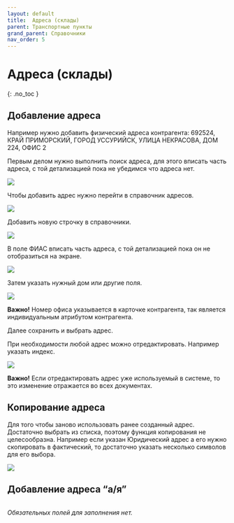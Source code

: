 ```yaml
---
layout: default
title:	Адреса (склады)
parent: Транспортные пункты
grand_parent: Справочники
nav_order: 5
---
```


# Адреса (склады)
{: .no_toc }

## Добавление адреса

Например нужно добавить физический адреса контрагента:
692524, КРАЙ ПРИМОРСКИЙ, ГОРОД УССУРИЙСК, УЛИЦА НЕКРАСОВА, ДОМ 224, ОФИС 2

Первым делом нужно выполнить поиск адреса, для этого вписать часть адреса, с той детализацией пока не убедимся что адреса нет.

![](../../images/photo.png)

Чтобы добавить адрес нужно перейти в справочник адресов.

![](../../images/dr1.png)

Добавить новую строчку в справочники.

![](../../images/dr2.png)

В поле ФИАС вписать часть адреса, с той детализацией пока он не отобразиться на экране.

![](../../images/dr3.png)

Затем указать нужный дом или другие поля.

![](../../images/dr4.png)

**Важно!** Номер офиса указывается в карточке контрагента, так  является индивидуальным атрибутом контрагента.

Далее сохранить и выбрать адрес.

При необходимости любой адрес можно отредактировать.
Например указать индекс.

![](../../images/dr5.png)

**Важно!** Если отредактировать адрес уже используемый в системе, то это изменение отражается во всех документах.

## Копирование адреса
Для того чтобы заново использовать ранее созданный адрес.
Достаточно выбрать из списка, поэтому функция копирования не целесообразна.
Например если указан Юридический адрес а его нужно скопировать в фактический,
то достаточно указать несколько символов для его выбора.

![](../../images/drct.png)

## Добавление адреса “а/я”

![]()

*Обязательных полей для заполнения нет.*
